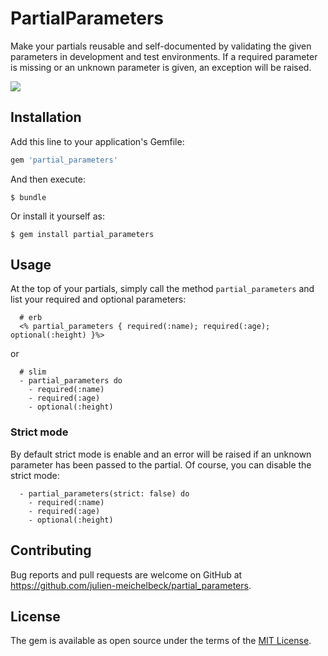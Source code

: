 
# PartialParameters
Make your partials reusable and self-documented by validating the given parameters in development and test environments.
If a required parameter is missing or an unknown parameter is given, an exception will be raised.

![](https://api.travis-ci.org/julien-meichelbeck/partial_parameters.svg?branch=master)

## Installation

Add this line to your application's Gemfile:

```ruby
gem 'partial_parameters'
```

And then execute:

    $ bundle

Or install it yourself as:

    $ gem install partial_parameters

## Usage
At the top of your partials, simply call the method `partial_parameters` and list your required and optional parameters:

```erb
  # erb
  <% partial_parameters { required(:name); required(:age); optional(:height) }%>
```

or

```slim
  # slim
  - partial_parameters do
    - required(:name)
    - required(:age)
    - optional(:height)
```

### Strict mode
By default strict mode is enable and an error will be raised if an unknown parameter has been passed to the partial. Of course, you can disable the strict mode:
```slim
  - partial_parameters(strict: false) do
    - required(:name)
    - required(:age)
    - optional(:height)
```


## Contributing

Bug reports and pull requests are welcome on GitHub at https://github.com/julien-meichelbeck/partial_parameters.


## License

The gem is available as open source under the terms of the [MIT License](http://opensource.org/licenses/MIT).

